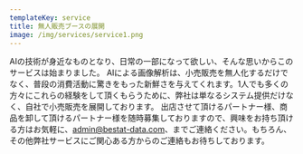 ```yaml
---
templateKey: service
title: 無人販売ブースの展開
image: /img/services/service1.png
---
```

AIの技術が身近なものとなり、日常の一部になって欲しい、そんな思いからこのサービスは始まりました。
AIによる画像解析は、小売販売を無人化するだけでなく、普段の消費活動に驚きをもった新鮮さを与えてくれます。1人でも多くの方々にこれらの経験をして頂くもらうために、弊社は単なるシステム提供だけなく、自社で小売販売を展開しております。
出店させて頂けるパートナー様、商品を卸して頂けるパートナー様を随時募集しておりますので、興味をお持ち頂ける方はお気軽に、admin@bestat-data.com、までご連絡ください。もちろん、その他弊社サービスにご関心ある方からのご連絡もお待ちしております。